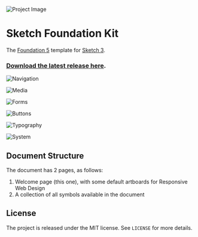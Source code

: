 ![Project Image](https://raw.githubusercontent.com/stephenway/sketch-foundation-kit/master/images/project-image.jpg)

# Sketch Foundation Kit

The [Foundation 5](http://foundation.zurb.com) template for [Sketch 3](http://bohemiancoding.com/sketch/).

### [Download the latest release here](https://github.com/stephenway/sketch-foundation-kit/releases).

![Navigation](https://raw.githubusercontent.com/stephenway/sketch-foundation-kit/master/images/navigation.png)

![Media](https://raw.githubusercontent.com/stephenway/sketch-foundation-kit/master/images/media.png)

![Forms](https://raw.githubusercontent.com/stephenway/sketch-foundation-kit/master/images/forms.png)

![Buttons](https://raw.githubusercontent.com/stephenway/sketch-foundation-kit/master/images/buttons.png)

![Typography](https://raw.githubusercontent.com/stephenway/sketch-foundation-kit/master/images/typography.png)

![System](https://raw.githubusercontent.com/stephenway/sketch-foundation-kit/master/images/system.png)


## Document Structure

The document has 2 pages, as follows:

1.	Welcome page (this one), with some default artboards for Responsive Web Design
2.	A collection of all symbols available in the document


## License

The project is released under the MIT license. See `LICENSE` for more details.